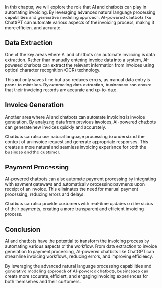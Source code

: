 
In this chapter, we will explore the role that AI and chatbots can play in automating invoicing. By leveraging advanced natural language processing capabilities and generative modeling approach, AI-powered chatbots like ChatGPT can automate various aspects of the invoicing process, making it more efficient and accurate.

Data Extraction
---------------

One of the key areas where AI and chatbots can automate invoicing is data extraction. Rather than manually entering invoice data into a system, AI-powered chatbots can extract the relevant information from invoices using optical character recognition (OCR) technology.

This not only saves time but also reduces errors, as manual data entry is prone to mistakes. By automating data extraction, businesses can ensure that their invoicing records are accurate and up-to-date.

Invoice Generation
------------------

Another area where AI and chatbots can automate invoicing is invoice generation. By analyzing data from previous invoices, AI-powered chatbots can generate new invoices quickly and accurately.

Chatbots can also use natural language processing to understand the context of an invoice request and generate appropriate responses. This creates a more natural and seamless invoicing experience for both the business and the customer.

Payment Processing
------------------

AI-powered chatbots can also automate payment processing by integrating with payment gateways and automatically processing payments upon receipt of an invoice. This eliminates the need for manual payment processing, reducing errors and delays.

Chatbots can also provide customers with real-time updates on the status of their payments, creating a more transparent and efficient invoicing process.

Conclusion
----------

AI and chatbots have the potential to transform the invoicing process by automating various aspects of the workflow. From data extraction to invoice generation to payment processing, AI-powered chatbots like ChatGPT can streamline invoicing workflows, reducing errors, and improving efficiency.

By leveraging the advanced natural language processing capabilities and generative modeling approach of AI-powered chatbots, businesses can create more accurate, efficient, and engaging invoicing experiences for both themselves and their customers.
